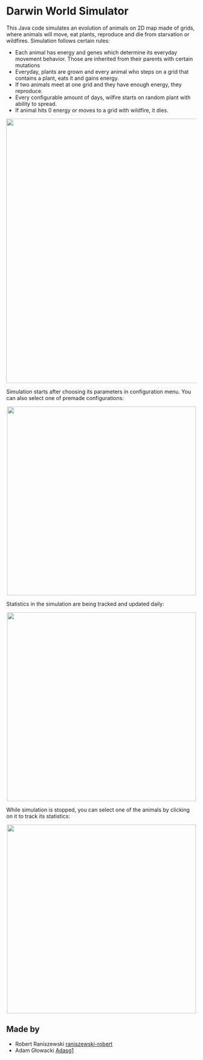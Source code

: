 # Darwin World Simulator
This Java code simulates an evolution of animals on 2D map made of grids, where animals will move, eat plants, reproduce and die from starvation or wildfires.
Simulation follows certain rules:
- Each animal has energy and genes which determine its everyday movement behavior. Those are inherited from their parents with certain mutations
- Everyday, plants are grown and every animal who steps on a grid that contains a plant, eats it and gains energy.
- If two animals meet at one grid and they have enough energy, they reproduce.
- Every configurable amount of days, wilfire starts on random plant with ability to spread.
- If animal hits 0 energy or moves to a grid with wildfire, it dies.


<p align="center">
  <img src="https://github.com/user-attachments/assets/3d4ca813-8ff4-47bc-b038-46e56035487e" width="700" />
</p>

Simulation starts after choosing its parameters in configuration menu. You can also select one of premade configurations:

<p align="center">
  <img src="https://github.com/user-attachments/assets/dfa4a448-7279-44ba-b5cd-b302d9fee1de" width="500" />
</p>

Statistics in the simulation are being tracked and updated daily:

<p align="center">
  <img src="https://github.com/user-attachments/assets/509566ca-80d2-4883-bb56-82144521b599" width="500" />
</p>

While simulation is stopped, you can select one of the animals by clicking on it to track its statistics: 

<p align="center">
  <img src="https://github.com/user-attachments/assets/6c0a984d-8eba-413e-bc33-703aed2dbefc" width="500" />
</p>

## Made by
- Robert Raniszewski [raniszewski-robert](https://github.com/raniszewski-robert)
- Adam Głowacki [Adasg1](https://github.com/Adasg1)
